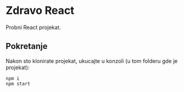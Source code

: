 # Zdravo React

Probni React projekat.

## Pokretanje

Nakon sto klonirate projekat, ukucajte u konzoli (u tom folderu gde je projekat):

```
npm i
npm start
```